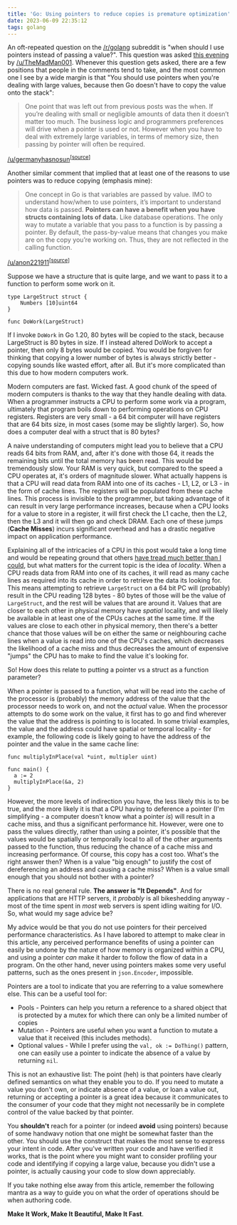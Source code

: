 ```yaml
---
title: 'Go: Using pointers to reduce copies is premature optimization'
date: 2023-06-09 22:35:12
tags: golang
---
```


An oft-repeated question on the [/r/golang][golang-sub] subreddit is "when should I use pointers instead of passing a value?". This question was asked [this evening][1] by [/u/TheMadMan001][4]. Whenever this question gets asked, there are a few positions that people in the comments tend to take, and the most common one I see by a wide margin is that "You should use pointers when you're dealing with large values, because then Go doesn't have to copy the value onto the stack":

[golang-sub]: https://www.reddit.com/r/golang
[1]: https://np.reddit.com/r/golang/comments/143zq8n/need_help_understanding_why_and_where_to_use/
[4]: https://www.reddit.com/user/TheMadMan001

> One point that was left out from previous posts was the when.
> If you’re dealing with small or negligible amounts of data then it doesn’t matter too much. The business logic and programmers preferences will drive when a pointer is used or not.
> However when you have to deal with extremely large variables, in terms of memory size, then passing by pointer will often be required.

[/u/germanyhasnosun][2]<sup>\[[source][3]\]</sup>

[2]: https://www.reddit.com/user/germanyhasnosun
[3]: https://np.reddit.com/r/golang/comments/143zq8n/need_help_understanding_why_and_where_to_use/jndlx6p/

Another similar comment that implied that at least one of the reasons to use pointers was to reduce copying (emphasis mine):

> One concept in Go is that variables are passed by value.
> IMO to understand how/when to use pointers, it’s important to understand how data is passed.
> **Pointers can have a benefit when you have structs containing lots of data.** Like database operations.
> The only way to mutate a variable that you pass to a function is by passing a pointer. By default, the pass-by-value means that changes you make are on the copy you’re working on. Thus, they are not reflected in the calling function.

[/u/anon221911][5]<sup>\[[source][6]\]</sup>

[5]: https://www.reddit.com/user/anon221911
[6]: https://www.reddit.com/r/golang/comments/143zq8n/need_help_understanding_why_and_where_to_use/jncwyq0/

Suppose we have a structure that is quite large, and we want to pass it to a function to perform some work on it.

```golang
type LargeStruct struct {
	Numbers [10]uint64
}

func DoWork(LargeStruct)
```

If I invoke `DoWork` in Go 1.20, 80 bytes will be copied to the stack, because LargeStruct is 80 bytes in size. If I instead altered DoWork to accept a pointer, then only 8 bytes would be copied. You would be forgiven for thinking that copying a lower number of bytes is always strictly better - copying sounds like wasted effort, after all. But it's more complicated than this due to how modern computers work.

Modern computers are fast. Wicked fast. A good chunk of the speed of modern computers is thanks to the way that they handle dealing with data. When a programmer instructs a CPU to perform some work via a program, ultimately that program boils down to performing operations on CPU registers. Registers are very small - a 64 bit computer will have registers that are 64 bits size, in most cases (some may be slightly larger). So, how does a computer deal with a struct that is 80 bytes?

A naive understanding of computers might lead you to believe that a CPU reads 64 bits from RAM, and, after it's done with those 64, it reads the remaining bits until the total memory has been read. This would be tremendously slow. Your RAM is very quick, but compared to the speed a CPU operates at, it's orders of magnitude slower. What actually happens is that a CPU will read data from RAM into one of its caches - L1, L2, or L3 - in the form of cache lines. The registers will be populated from these cache lines. This process is invisible to the programmer, but taking advantage of it can result in very large performance increases, because when a CPU looks for a value to store in a register, it will first check the L1 cache, then the L2, then the L3 and it will then go and check DRAM. Each one of these jumps (**Cache Misses**) incurs significant overhead and has a drastic negative impact on application performance.

Explaining all of the intricacies of a CPU in this post would take a long time and would be repeating ground that others [have tread much better than I could](https://teivah.medium.com/go-and-cpu-caches-af5d32cc5592), but what matters for the current topic is the idea of _locality_. When a CPU reads data from RAM into one of its caches, it will read as many cache lines as required into its cache in order to retrieve the data its looking for. This means attempting to retrieve `LargeStruct` on a 64 bit PC will (probably) result in the CPU reading 128 bytes - 80 bytes of those will be the value of `LargeStruct`, and the rest will be values that are around it. Values that are closer to each other in physical memory have _spatial_ locality, and will likely be available in at least one of the CPUs caches at the same time. If the values are close to each other in physical memory, then there's a better chance that those values will be on either the same or neighbouring cache lines when a value is read into one of the CPU's caches, which decreases the likelihood of a cache miss and thus decreases the amount of expensive "jumps" the CPU has to make to find the value it's looking for.

So! How does this relate to putting a pointer vs a struct as a function parameter?

When a pointer is passed to a function, what will be read into the cache of the processor is (probably) the memory address of the value that the processor needs to work on, and not the _actual_ value. When the processor attempts to do some work on the value, it first has to go and find wherever the value that the address is pointing to is located. In some trivial examples, the value and the address could have spatial or temporal locality - for example, the following code is likely going to have the address of the pointer and the value in the same cache line:

```golang
func multiplyInPlace(val *uint, multipler uint)

func main() {
  a := 2
  multiplyInPlace(&a, 2)
}
```

However, the more levels of indirection you have, the less likely this is to be true, and the more likely it is that a CPU having to deference a pointer (I'm simplifying - a computer doesn't know what a pointer _is_) will result in a cache miss, and thus a significant performance hit. However, were one to pass the values directly, rather than using a pointer, it's possible that the values would be spatially or temporally local to all of the other arguments passed to the function, thus reducing the chance of a cache miss and increasing performance. Of course, this copy has a cost too. What's the right answer then? When is a value "big enough" to justify the cost of dereferencing an address and causing a cache miss? When is a value small enough that you should not bother with a pointer?

There is no real general rule. **The answer is "It Depends"**. And for applications that are HTTP servers, it _probably_ is all bikeshedding anyway - most of the time spent in _most_ web servers is spent idling waiting for I/O. So, what would my sage advice be?

My advice would be that you do not use pointers for their perceived performance characteristics. As I have labored to attempt to make clear in this article, any perceived performance benefits of using a pointer can easily be undone by the nature of how memory is organized within a CPU, and using a pointer _can_ make it harder to follow the flow of data in a program. On the other hand, never using pointers makes some very useful patterns, such as the ones present in `json.Encoder`, impossible.

Pointers are a tool to indicate that you are referring to a value somewhere else. This can be a useful tool for:

* Pools - Pointers can help you return a reference to a shared object that is protected by a mutex for which there can only be a limited number of copies
* Mutation - Pointers are useful when you want a function to mutate a value that it received (this includes methods).
* Optional values - While I prefer using the `val, ok := DoThing()` pattern, one can easily use a pointer to indicate the absence of a value by returning `nil`.

This is not an exhaustive list: The point (heh) is that pointers have clearly defined semantics on what they enable you to do. If you need to mutate a value you don't own, or indicate absence of a value, or loan a value out, returning or accepting a pointer is a great idea because it communicates to the consumer of your code that they might not necessarily be in complete control of the value backed by that pointer.

You __shouldn't__ reach for a pointer (or indeed __avoid__ using pointers) because of some handwavy notion that one might be somewhat faster than the other. You should use the construct that makes the most sense to express your intent in code. After you've written your code and have verified it works, that is the point where you might want to consider profiling your code and identifying if copying a large value, because you didn't use a pointer, is actually causing your code to slow down appreciably. 

If you take nothing else away from this article, remember the following mantra as a way to guide you on what the order of operations should be when authoring code.

**Make It Work, Make It Beautiful, Make It Fast**.

